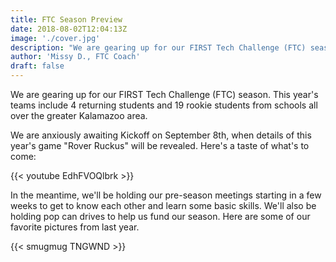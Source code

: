 ```yaml
---
title: FTC Season Preview
date: 2018-08-02T12:04:13Z
image: './cover.jpg'
description: "We are gearing up for our FIRST Tech Challenge (FTC) season.  This year's teams include 4 returning students and 19 rookie students from schools all over the greater Kalamazoo area."
author: 'Missy D., FTC Coach'
draft: false
---
```


We are gearing up for our FIRST Tech Challenge (FTC) season. This year's teams include 4 returning students and 19 rookie students from schools all over the greater Kalamazoo area.

<!--more-->

We are anxiously awaiting Kickoff on September 8th, when details of this year's game "Rover Ruckus" will be revealed. Here's a taste of what's to come:

{{< youtube EdhFVOQlbrk >}}

In the meantime, we'll be holding our pre-season meetings starting in a few weeks to get to know each other and learn some basic skills. We'll also be holding pop can drives to help us fund our season. Here are some of our favorite pictures from last year.

{{< smugmug TNGWND >}}

